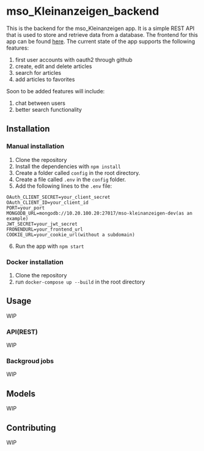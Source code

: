 # mso_Kleinanzeigen_backend

This is the backend for the mso_Kleinanzeigen app. It is a simple REST API that is used to store and retrieve data from a database. The frontend for this app can be found [here](https://github.com/MajoKl/mso_Kleinanzeigen_frontend). The current state of the app supports the following features:

1. first user accounts with oauth2 through github
2. create, edit and delete articles
3. search for articles
4. add articles to favorites

Soon to be added features will include:

1. chat between users
2. better search functionality

## Installation

### Manual installation

1. Clone the repository
2. Install the dependencies with `npm install`
3. Create a folder called `config` in the root directory.
4. Create a file called `.env` in the `config` folder.
5. Add the following lines to the `.env` file:

```text
OAuth_CLIENT_SECRET=your_client_secret
OAuth_CLIENT_ID=your_client_id
PORT=your_port
MONGODB_URL=mongodb://10.20.100.20:27017/mso-kleinanzeigen-dev(as an example)
JWT_SECRET=your_jwt_secret
FRONENDURL=your_frontend_url
COOKIE_URL=your_cookie_url(without a subdomain)
```

6. Run the app with `npm start`

### Docker installation

1. Clone the repository
2. run `docker-compose up --build` in the root directory

## Usage
WIP
### API(REST)
WIP
### Backgroud jobs
WIP
## Models
WIP
## Contributing
WIP